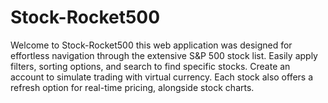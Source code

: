 # Stock-Rocket500

Welcome to Stock-Rocket500 this web application was designed for effortless navigation through the extensive S&P 500 stock list.
Easily apply filters, sorting options, and search to find specific stocks. 
Create an account to simulate trading with virtual currency. 
Each stock also offers a refresh option for real-time pricing, alongside stock charts. 
